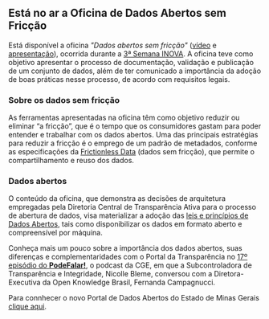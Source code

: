 ## Está no ar a Oficina de Dados Abertos sem Fricção

Está disponível a oficina _"Dados abertos sem fricção"_ ([vídeo](https://www.youtube.com/watch?v=tZ0bmlnqMuY) e [apresentação](https://ead.prodemge.gov.br/pluginfile.php/19736/mod_resource/content/2/Dados%20Abertos%20sem%20friccao-DCTA-CGE.pdf)), ocorrida durante a [3ª Semana INOVA](https://www.inova.mg.gov.br/). A oficina teve como objetivo apresentar o processo de documentação, validação e publicação de um conjunto de dados, além de ter comunicado a importância da adoção de boas práticas nesse processo, de acordo com requisitos legais. 

### Sobre os dados sem fricção 

As ferramentas apresentadas na oficina têm como objetivo reduzir ou eliminar “a fricção”, que é o tempo que os consumidores gastam para poder entender e trabalhar com os dados abertos. Uma das principais estratégias para reduzir a fricção é o emprego de um padrão de metadados, conforme as especificações da [Frictionless Data](https://frictionlessdata.io/) (dados sem fricção), que permite o compartilhamento e reuso dos dados.


### Dados abertos

O conteúdo da oficina, que demonstra as decisões de arquitetura empregadas pela Diretoria Central de Transparência Ativa para o processo de abertura de dados, visa materializar a adoção das [leis e princípios de Dados Abertos](https://dados.gov.br/pagina/dados-abertos), tais como disponibilizar os dados em formato aberto e compreensível por máquina.

Conheça mais um pouco sobre a importância dos dados abertos, suas diferenças e complementaridades com o Portal da Transparência no [17º episódio do **PodeFalar!**](https://www.youtube.com/watch?v=uFdYbIc_4ws), o podcast da CGE, em que a Subcontroladora de Transparência e Integridade, Nicolle Bleme, conversou com a Diretora-Executiva da Open Knowledge Brasil, Fernanda Campagnucci.

Para connhecer o novo Portal de Dados Abertos do Estado de Minas Gerais [clique aqui](http://dados.mg.gov.br/).



